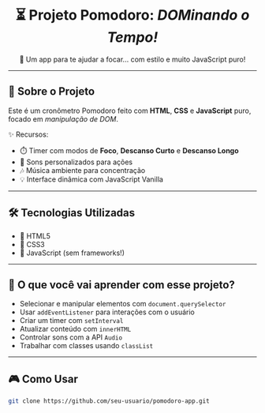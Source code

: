 <h1 align="center">⏳ Projeto Pomodoro: <em>DOMinando o Tempo!</em></h1>

<p align="center">🍅 Um app para te ajudar a focar... com estilo e muito JavaScript puro!</p>

---

## 🚀 Sobre o Projeto

Este é um cronômetro Pomodoro feito com <strong>HTML</strong>, <strong>CSS</strong> e <strong>JavaScript</strong> puro, focado em <em>manipulação de DOM</em>.

✨ Recursos:
<ul>
  <li>⏱️ Timer com modos de <strong>Foco</strong>, <strong>Descanso Curto</strong> e <strong>Descanso Longo</strong></li>
  <li>🎵 Sons personalizados para ações</li>
  <li>🎶 Música ambiente para concentração</li>
  <li>💡 Interface dinâmica com JavaScript Vanilla</li>
</ul>

---

## 🛠️ Tecnologias Utilizadas

<ul>
  <li>🧱 HTML5</li>
  <li>🎨 CSS3</li>
  <li>🧠 JavaScript (sem frameworks!)</li>
</ul>

---

## 🧠 O que você vai aprender com esse projeto?

- Selecionar e manipular elementos com <code>document.querySelector</code><br>
- Usar <code>addEventListener</code> para interações com o usuário<br>
- Criar um timer com <code>setInterval</code><br>
- Atualizar conteúdo com <code>innerHTML</code><br>
- Controlar sons com a API <code>Audio</code><br>
- Trabalhar com classes usando <code>classList</code><br>

---

## 🎮 Como Usar

```bash
git clone https://github.com/seu-usuario/pomodoro-app.git

